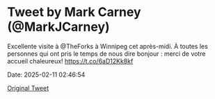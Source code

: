 # Tweet by Mark Carney (@MarkJCarney)

Excellente visite à @TheForks à Winnipeg cet après-midi. À toutes les personnes qui ont pris le temps de nous dire bonjour : merci de votre accueil chaleureux! https://t.co/6aD12Kk8kf

Date: 2025-02-11 02:46:54

[Original Tweet](https://x.com/MarkJCarney/status/1889144048805380454)
